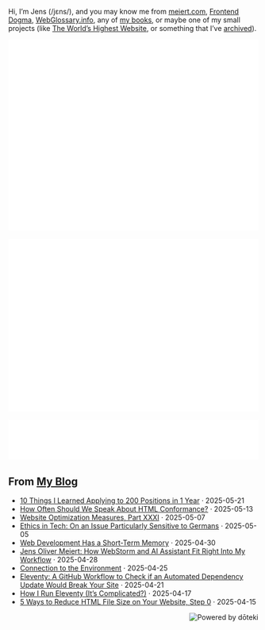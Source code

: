 Hi, I’m Jens (/jɛns/), and you may know me from [meiert.com](https://meiert.com/), [Frontend Dogma](https://frontenddogma.com/), [WebGlossary.info](https://webglossary.info/), any of [my books](https://www.goodreads.com/author/list/13623828.Jens_Oliver_Meiert), or maybe one of my small projects (like [The World’s Highest Website](https://worlds-highest-website.com/), or something that I’ve [archived](https://mirrors.meiert.org/)).

<!-- Metrics -->

[![Jens’s stats as per Metrics.](github-metrics.svg)](https://github.com/lowlighter/metrics)

[![Jens’s calendar.](github-metrics.plugin.isocalendar.fullyear.svg)](https://github.com/lowlighter/metrics/blob/master/source/plugins/isocalendar/README.md)

[![Jens’s facts.](github-metrics.plugin.habits.facts.svg)](https://github.com/lowlighter/metrics/blob/master/source/plugins/habits/README.md)

<!-- dōteki -->

<!-- blog start -->
## From [My Blog](https://meiert.com/)

- [10 Things I Learned Applying to 200 Positions in 1 Year](https://meiert.com/blog/200-applications-in-1-year/) · 2025-05-21
- [How Often Should We Speak About HTML Conformance?](https://meiert.com/blog/speaking-about-html-conformance/) · 2025-05-13
- [Website Optimization Measures, Part XXXI](https://meiert.com/blog/optimization-measures-31/) · 2025-05-07
- [Ethics in Tech: On an Issue Particularly Sensitive to Germans](https://meiert.com/blog/on-an-ethical-issue/) · 2025-05-05
- [Web Development Has a Short-Term Memory](https://meiert.com/blog/short-term-memory/) · 2025-04-30
- [Jens Oliver Meiert: How WebStorm and AI Assistant Fit Right Into My Workflow](https://blog.jetbrains.com/webstorm/2025/04/jens-oliver-meiert-how-webstorm-and-ai-assistant-fit-right-into-my-workflow/) · 2025-04-28
- [Connection to the Environment](https://meiert.com/blog/connection-to-the-environment/) · 2025-04-25
- [Eleventy: A GitHub Workflow to Check if an Automated Dependency Update Would Break Your Site](https://meiert.com/blog/eleventy-github-workflow/) · 2025-04-21
- [How I Run Eleventy (It’s Complicated?)](https://meiert.com/blog/how-i-run-eleventy/) · 2025-04-17
- [5 Ways to Reduce HTML File Size on Your Website, Step 0](https://meiert.com/blog/reduce-html-file-size/) · 2025-04-15
<!-- blog end -->

<a href="https://doteki.org"><img src="https://img.shields.io/badge/powered_by-d%C5%8Dteki-0?style=flat-square&labelColor=202b2d&color=5E936C" align="right" alt="Powered by dōteki"></a>